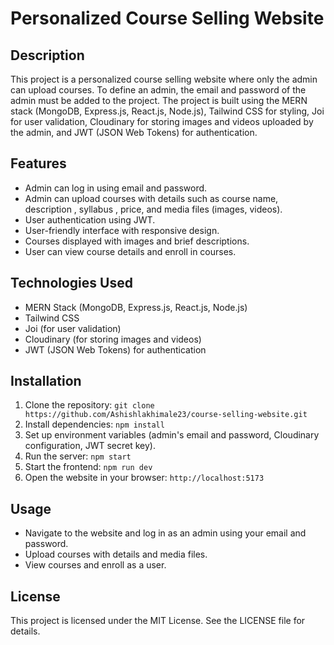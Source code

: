 # Personalized Course Selling Website

## Description
This project is a personalized course selling website where only the admin can upload courses. To define an admin, the email and password of the admin must be  added to the project. The project is built using the MERN stack (MongoDB, Express.js, React.js, Node.js), Tailwind CSS for styling, Joi for user validation, Cloudinary for storing images and videos uploaded by the admin, and JWT (JSON Web Tokens) for authentication.

## Features
- Admin can log in using email and password.
- Admin can upload courses with details such as course name, description , syllabus , price, and media files (images, videos).
- User authentication using JWT.
- User-friendly interface with responsive design.
- Courses displayed with images and brief descriptions.
- User can view course details and enroll in courses.

## Technologies Used
- MERN Stack (MongoDB, Express.js, React.js, Node.js)
- Tailwind CSS
- Joi (for user validation)
- Cloudinary (for storing images and videos)
- JWT (JSON Web Tokens) for authentication

## Installation
1. Clone the repository: `git clone https://github.com/Ashishlakhimale23/course-selling-website.git`
2. Install dependencies: `npm install`
3. Set up environment variables (admin's email and password, Cloudinary configuration, JWT secret key).
4. Run the server: `npm start`
5. Start the frontend: `npm run dev`
6. Open the website in your browser: `http://localhost:5173`

## Usage
- Navigate to the website and log in as an admin using your email and password.
- Upload courses with details and media files.
- View courses and enroll as a user.

## License
This project is licensed under the MIT License. See the LICENSE file for details.

